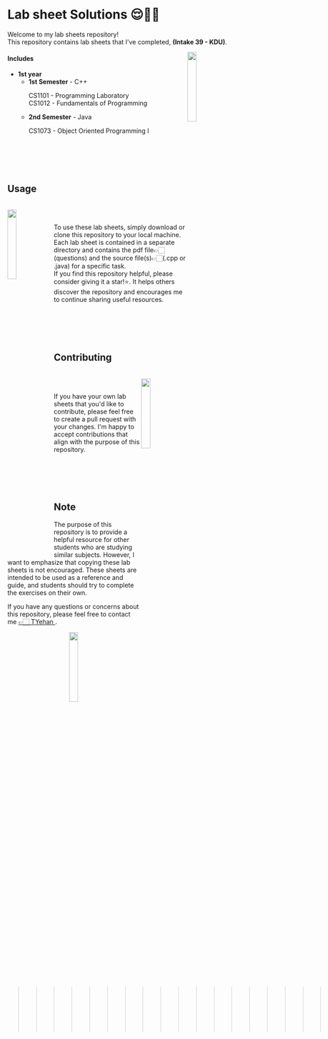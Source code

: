 # Lab sheet Solutions 😌✌🏻
<p align="left">
Welcome to my lab sheets repository! <br>This repository contains lab sheets that I've completed, 
<b>(Intake 39 - KDU)</b>.
</p>

<img src="https://github.com/TYehan/Hosted-Images/blob/main/fox-sunglasses-unscreen.gif" align="right" height="20%" width="20%">

#### Includes
<ul>
   <li>
      <b>1st year</b>
      <ul>
         <li><b>1st Semester</b> - C++</li>
            <dl>CS1101 - Programming Laboratory<br>
            CS1012 - Fundamentals of Programming</dl>
         <li><b>2nd Semester</b> - Java</li>
         <dl>CS1073 - Object Oriented Programming I</dl>
      </ul>
   </li>
   <!-- <li>
      <b>2nd year</b>
      <ul>
         <li><b>1st Semester</b></li>
         <li><b>2nd Semester</b></li>
      </ul>
   </li> -->
</ul>   


<br><br>
---

## Usage

<br>
<img src="https://github.com/TYehan/Hosted-Images/blob/main/fox-coffee-unscreen.gif" align="left" height="20%" width="20%">
<br>
<p align="left">
To use these lab sheets, simply download or clone this repository to your local machine. Each lab sheet is contained in a separate directory and contains the pdf file👉🏻(questions) and the source file(s)👉🏻(.cpp or .java) for a specific task.
<br>
If you find this repository helpful, please consider giving it a star!⭐. It helps others discover the repository and encourages me to continue sharing useful resources.
</p>


<br><br>
---

## Contributing

<br>
<img src="https://github.com/TYehan/Hosted-Images/blob/main/flower-fox-unscreen.gif" align="right" height="20%" width="20%">
<br>
<p align="left">
If you have your own lab sheets that you'd like to contribute, please feel free to create a pull request with your changes. I'm happy to accept contributions that align with the purpose of this repository.
</p>


<br><br>
---

## Note

The purpose of this repository is to provide a helpful resource for other students who are studying similar subjects. However, I want to emphasize that copying these lab sheets is not encouraged. These sheets are intended to be used as a reference and guide, and students should try to complete the exercises on their own.

If you have any questions or concerns about this repository, please feel free to contact me 
<a href="https://github.com/TYehan"> 👉🏻 TYehan </a>.
<br>
<p align="center">
   <img src="https://github.com/TYehan/Hosted-Images/blob/main/fox-cute-unscreen.gif" height="20%" width="20%">
</p>

>>>>>>> >>>>>>> >>>>>>> >>>>>>> >>>>>>> >>>>>>> TYEHAN
